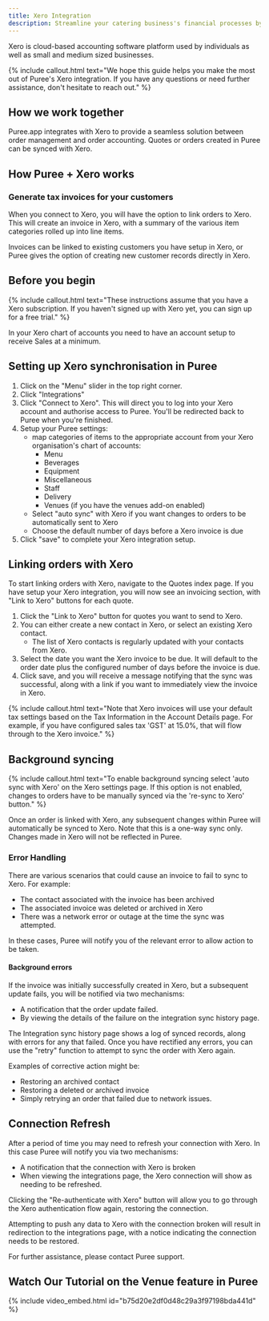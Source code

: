 ```yaml
---
title: Xero Integration
description: Streamline your catering business's financial processes by connecting Puree to Xero. This guide walks you through the setup and use of integrating Puree with Xero.
---
```


Xero is cloud-based accounting software platform used by individuals as well as small and medium sized businesses.

{% include callout.html text="We hope this guide helps you make the most out of Puree's Xero integration. If you have any questions or need further assistance, don't hesitate to reach out." %}

## How we work together

Puree.app integrates with Xero to provide a seamless solution between order management and order accounting.
Quotes or orders created in Puree can be synced with Xero.

## How Puree + Xero works

### Generate tax invoices for your customers

When you connect to Xero, you will have the option to link orders to Xero. This will create an invoice in Xero, with
a summary of the various item categories rolled up into line items.

Invoices can be linked to existing customers you have setup in Xero, or Puree gives the option of creating new customer
records directly in Xero.

## Before you begin

{% include callout.html text="These instructions assume that you have a Xero subscription. If you haven't signed up
with Xero yet, you can sign up for a free trial." %}

In your Xero chart of accounts you need to have an account setup to receive Sales at a minimum.

## Setting up Xero synchronisation in Puree

1. Click on the "Menu" slider in the top right corner.
1. Click "Integrations"
1. Click "Connect to Xero". This will direct you to log into your Xero account and authorise access to Puree. You'll be
   redirected back to Puree when you're finished.
1. Setup your Puree settings:
    - map categories of items to the appropriate account from your Xero organisation's chart of accounts:
      - Menu
      - Beverages
      - Equipment
      - Miscellaneous
      - Staff
      - Delivery
      - Venues (if you have the venues add-on enabled)
    - Select "auto sync" with Xero if you want changes to orders to be
      automatically sent to Xero
    - Choose the default number of days before a Xero invoice is due
1. Click "save" to complete your Xero integration setup.

## Linking orders with Xero

To start linking orders with Xero, navigate to the Quotes index page. If you
have setup your Xero integration, you will now see an invoicing section, with
"Link to Xero" buttons for each quote.

1. Click the "Link to Xero" button for quotes you want to send to Xero.
1. You can either create a new contact in Xero, or select an existing Xero contact.
    - The list of Xero contacts is regularly updated with your contacts from Xero.
1. Select the date you want the Xero invoice to be due. It will default to the order date
   plus the configured number of days before the invoice is due.
1. Click save, and you will receive a message notifying that the sync was successful, along
   with a link if you want to immediately view the invoice in Xero.

{% include callout.html text="Note that Xero invoices will use your default tax settings based on the Tax Information in the Account Details page. For example, if you have configured sales tax 'GST' at 15.0%, that will flow through to the Xero invoice." %}

## Background syncing

{% include callout.html text="To enable background syncing select 'auto sync with Xero' on the Xero settings page. If this option is not enabled, changes to orders have to be manually synced via the 're-sync to Xero' button." %}

Once an order is linked with Xero, any subsequent changes within Puree will automatically
be synced to Xero. Note that this is a one-way sync only. Changes made in Xero will not be reflected in Puree.

### Error Handling

There are various scenarios that could cause an invoice to fail to sync to Xero. For example:
- The contact associated with the invoice has been archived
- The associated invoice was deleted or archived in Xero
- There was a network error or outage at the time the sync was attempted.

In these cases, Puree will notify you of the relevant error to allow action to be taken.

#### Background errors

If the invoice was initially successfully created in Xero, but a subsequent update fails,
you will be notified via two mechanisms:
- A notification that the order update failed.
- By viewing the details of the failure on the integration sync history page.

The Integration sync history page shows a log of synced records, along with errors for any
that failed. Once you have rectified any errors, you can use the "retry" function to attempt
to sync the order with Xero again.

Examples of corrective action might be:
- Restoring an archived contact
- Restoring a deleted or archived invoice
- Simply retrying an order that failed due to network issues.

## Connection Refresh

After a period of time you may need to refresh your connection with Xero. In this case Puree
will notify you via two mechanisms:
- A notification that the connection with Xero is broken
- When viewing the integrations page, the Xero connection will show as needing to be
  refreshed.

Clicking the "Re-authenticate with Xero" button will allow you to go through the Xero
authentication flow again, restoring the connection.

Attempting to push any data to Xero with the connection broken will result in redirection
to the integrations page, with a notice indicating the connection needs to be restored.

For further assistance, please contact Puree support.

## Watch Our Tutorial on the Venue feature in Puree

<!-- Loom Video Below -->
{% include video_embed.html id="b75d20e2df0d48c29a3f97198bda441d" %}
<br>

